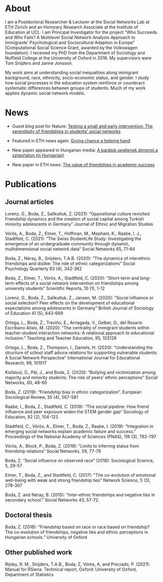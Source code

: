 # About

I am a Postdoctoral Researcher & Lecturer at the Social Networks Lab at ETH Zürich and an Honorary Research Associate at the Institute of Education at UCL. I am Principal Investigator for the project "Who Succeeds and Who Fails? A Multilevel Social Network Analysis Approach to Immigrants’ Psychological and Sociocultural Adaption in Europe" (Computational Social Science Grant, awarded by the Volkswagen foundation). I received my PhD from the Department of Sociology and Nuffield College at the University of Oxford in 2016. My supervisors were Tom Snijders and Janne Jonsson.

My work aims at understanding social inequalities along immigrant background, race, ethnicity, socio-economic status, and gender. I study how social processes in the education system reinforce or counteract systematic differences between groups of students. Much of my work applies dynamic social network models.

# News

* Guest blog post for Nature: [Testing a small and early intervention: The serendipity of friendships in students’ social networks](https://socialsciences.nature.com/posts/59891-testing-a-small-and-early-intervention-the-serendipity-of-friendships-in-students-social-networks)

* Featured in ETH news again: [Giving chance a helping hand](https://ethz.ch/en/news-and-events/eth-news/news/2020/06/giving-chance-a-helping-hand.html)

* New paper appeared in Hungarian media: [A barátok segítenek átmenni a szigorlaton (in Hungarian)](https://index.hu/techtud/2019/01/18/a_baratok_segitenek_atmenni_a_szigorlaton)

* New paper in ETH news: [The value of friendships in academic success](https://ethz.ch/en/news-and-events/eth-news/news/2019/01/the-value-of-friendships-in-academic-success.html)


# Publications

## Journal articles

Lorenz, G., Boda, Z., Salikutluk, Z. (2021): “Oppositional culture revisited. Friendship dynamics and the creation of social capital among Turkish minority adolescents in Germany” Journal of Ethnic and Migration Studies

Vörös, A., Boda, Z., Elmer, T., Hoffman, M., Mepham, K., Raabe, I. J., Stadtfeld, C. (2021): “The Swiss StudentLife Study: Investigating the emergence of an undergraduate community through dynamic, multidimensional social network data” Social Networks 65, 71-84

Boda, Z., Néray, B., Snijders, T.A.B. (2020): “The dynamics of interethnic friendships and dislike: The role of ethnic categorizations” Social Psychology Quarterly 83 (4), 342-362

Boda, Z., Elmer, T., Vörös, A., Stadtfeld, C. (2020): “Short-term and long-term effects of a social network intervention on friendships among university students” Scientific Reports, 10 (1), 1-12 

Lorenz, G., Boda, Z., Salikutluk, Z., Jansen, M. (2020): “Social influence or social selection? Peer effects on the development of educational expectations among adolescents in Germany” British Journal of Sociology of Education 41 (5), 643-669

Ortega, L., Boda, Z., Treviño, E., Arriagada, V., Gelber, D., del Rosario Escribano Alisio, M. (2020): “The centrality of immigrant students within teacher-student interaction networks: A relational approach to educational inclusion.” Teaching and Teacher Education, 95, 103126

Ortega, L., Boda, Z., Thompson, I., Daniels, H. (2020): “Understanding the structure of school staff advice relations for supporting vulnerable students: A Social Network Perspective” International Journal for Educational Research, 99, 101517

Kisfalusi, D., Pál, J., and Boda, Z. (2020): “Bullying and victimization among majority and minority students: The role of peers’ ethnic perceptions” Social Networks, 60, 48-60

Boda, Z. (2019): “Friendship bias in ethnic categorization”. European Sociological Review, 35 (4), 567-581

Raabe, I., Boda, Z., Stadtfeld, C. (2019): “The social pipeline: How friend influence and peer exposure widen the STEM gender gap” Sociology of Education, 92 (2), 104-123 

Stadtfeld, C., Vörös, A., Elmer, T., Boda, Z., Raabe, I. (2019): “Integration in emerging social networks explain academic failure and success.” Proceedings of the National Academy of Sciences (PNAS), 116 (3), 792-797 

Vörös, A., Block, P., Boda, Z. (2019): “Limits to inferring status from friendship relations” Social Networks, 59, 77-79

Boda, Z. “Social influence on observed race” (2018): Sociological Science, 5, 29-57 

Elmer, T., Boda, Z., and Stadtfeld, C. (2017): "The co-evolution of emotional well-being with weak and strong friendship ties" Network Science, 5 (3), 278-307 

Boda, Z. and Néray, B. (2015): "Inter-ethnic friendships and negative ties in secondary school." Social Networks 43, 57-72.

## Doctoral thesis

Boda, Z. (2016): “Friendship based on race or race based on friendship? The co-evolution of friendships, negative ties and ethnic perceptions in Hungarian schools.” University of Oxford

## Other published work

Ripley, R. M., Snijders, T.A.B., Boda, Z, Vörös, A, and Preciado, P. (2021): Manual for RSiena. Technical report, Oxford: University of Oxford, Department of Statistics
